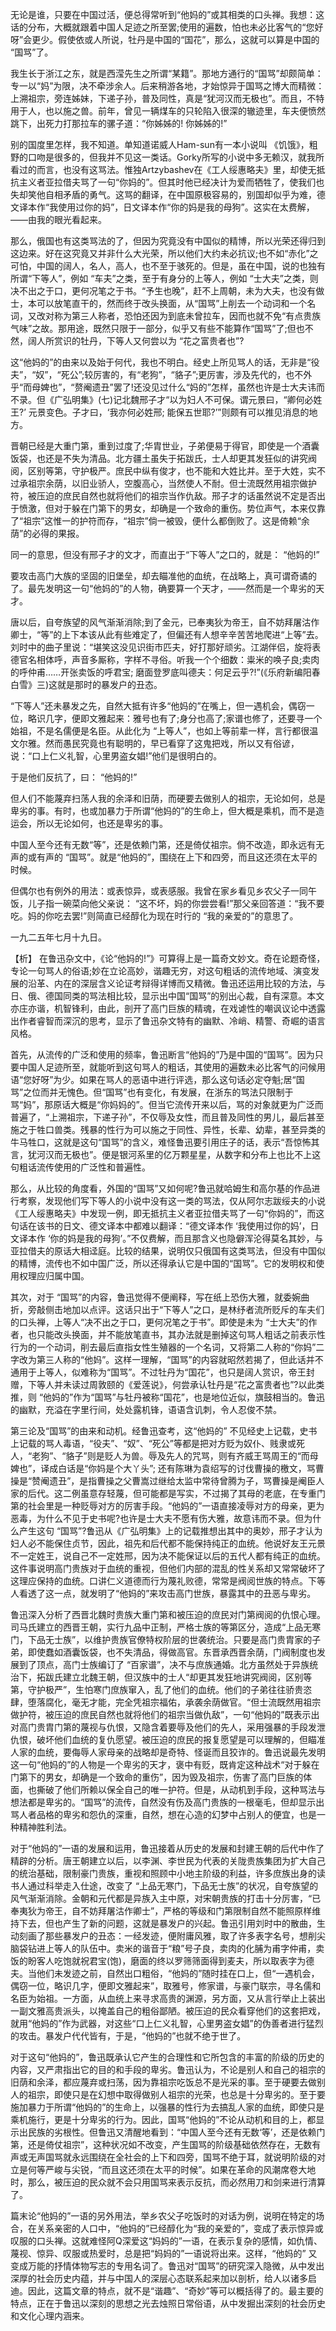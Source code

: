 无论是谁，只要在中国过活，便总得常听到“他妈的”或其相类的口头禅。我想：这话的分布，大概就跟着中国人足迹之所至罢;使用的遍数，怕也未必比客气的“您好呀”会更少。假使依或人所说，牡丹是中国的“国花”，那么，这就可以算是中国的 “国骂”了。

我生长于浙江之东，就是西滢先生之所谓“某籍”。那地方通行的“国骂”却颇简单：专一以“妈”为限，决不牵涉余人。后来稍游各地，才始惊异于国骂之博大而精微：上溯祖宗，旁连姊妹，下递子孙，普及同性，真是“犹河汉而无极也”。而且，不特用于人，也以施之兽。前年，曾见一辆煤车的只轮陷入很深的辙迹里，车夫便愤然跳下，出死力打那拉车的骡子道：“你姊姊的! 你姊姊的!”

别的国度里怎样，我不知道。单知道诺威人Ham-sun有一本小说叫 《饥饿》，粗野的口吻是很多的，但我并不见这一类话。Gorky所写的小说中多无赖汉，就我所看过的而言，也没有这骂法。惟独Artzybashev在《工人绥惠略夫》里，却使无抵抗主义者亚拉借夫骂了一句“你妈的”。但其时他已经决计为爱而牺牲了，使我们也失却笑他自相矛盾的勇气。这骂的翻译，在中国原极容易的，别国却似乎为难，德文译本作“我使用过你的妈”，日文译本作“你的妈是我的母狗”。这实在太费解，——由我的眼光看起来。

那么，俄国也有这类骂法的了，但因为究竟没有中国似的精博，所以光荣还得归到这边来。好在这究竟又并非什么大光荣，所以他们大约未必抗议;也不如“赤化”之可怕，中国的阔人，名人，高人，也不至于骇死的。但是，虽在中国，说的也独有所谓“下等人”，例如 “车夫”之类，至于有身分的上等人，例如 “士大夫”之类，则决不出之于口，更何况笔之于书。“予生也晚”，赶不上周朝，未为大夫，也没有做士，本可以放笔直干的，然而终于改头换面，从“国骂”上削去一个动词和一个名词，又改对称为第三人称者，恐怕还因为到底未曾拉车，因而也就不免“有点贵族气味”之故。那用途，既然只限于一部分，似乎又有些不能算作“国骂”了;但也不然，阔人所赏识的牡丹，下等人又何尝以为 “花之富贵者也”?

这“他妈的”的由来以及始于何代，我也不明白。经史上所见骂人的话，无非是“役夫”，“奴”，“死公”;较厉害的，有“老狗”，“貉子”;更厉害，涉及先代的，也不外乎“而母婢也”，“赘阉遗丑”罢了!还没见过什么“妈的”怎样，虽然也许是士大夫讳而不录。但《广弘明集》(七)记北魏邢子才“以为妇人不可保。谓元景曰，“卿何必姓王?’ 元景变色。子才曰，‘我亦何必姓邢; 能保五世耶?’”则颇有可以推见消息的地方。

晋朝已经是大重门第，重到过度了;华胄世业，子弟便易于得官，即使是一个酒囊饭袋，也还是不失为清品。北方疆土虽失于拓跋氏，士人却更其发狂似的讲究阀阅，区别等第，守护极严。庶民中纵有俊才，也不能和大姓比并。至于大姓，实不过承祖宗余荫，以旧业骄人，空腹高心，当然使人不耐。但士流既然用祖宗做护符，被压迫的庶民自然也就将他们的祖宗当作仇敌。邢子才的话虽然说不定是否出于愤激，但对于躲在门第下的男女，却确是一个致命的重伤。势位声气，本来仅靠了“祖宗”这惟一的护符而存，“祖宗”倘一被毁，便什么都倒败了。这是倚赖“余荫”的必得的果报。

同一的意思，但没有邢子才的文才，而直出于“下等人”之口的，就是： “他妈的!”

要攻击高门大族的坚固的旧堡垒，却去瞄准他的血统，在战略上，真可谓奇谲的了。最先发明这一句“他妈的”的人物，确要算一个天才，——然而是一个卑劣的天才。

唐以后，自夸族望的风气渐渐消除;到了金元，已奉夷狄为帝王，自不妨拜屠沽作卿士，“等”的上下本该从此有些难定了，但偏还有人想辛辛苦苦地爬进“上等”去。刘时中的曲子里说：“堪笑这没见识街市匹夫，好打那好顽劣。江湖伴侣，旋将表德官名相体呼，声音多厮称，字样不寻俗。听我一个个细数：粜米的唤子良;卖肉的呼仲甫……开张卖饭的呼君宝; 磨面登罗底叫德夫：何足云乎?!”(《乐府新编阳春白雪》三)这就是那时的暴发户的丑态。

“下等人”还未暴发之先，自然大抵有许多“他妈的”在嘴上，但一遇机会，偶窃一位，略识几字，便即文雅起来：雅号也有了;身分也高了;家谱也修了，还要寻一个始祖，不是名儒便是名臣。从此化为 “上等人”，也如上等前辈一样，言行都很温文尔雅。然而愚民究竟也有聪明的，早已看穿了这鬼把戏，所以又有俗谚，说：“口上仁义礼智，心里男盗女娼!”他们是很明白的。

于是他们反抗了，曰： “他妈的!”

但人们不能蔑弃扫荡人我的余泽和旧荫，而硬要去做别人的祖宗，无论如何，总是卑劣的事。有时，也或加暴力于所谓“他妈的”的生命上，但大概是乘机，而不是造运会，所以无论如何，也还是卑劣的事。

中国人至今还有无数“等”，还是依赖门第，还是倚仗祖宗。倘不改造，即永远有无声的或有声的 “国骂”。就是“他妈的”，围绕在上下和四旁，而且这还须在太平的时候。

但偶尔也有例外的用法：或表惊异，或表感服。我曾在家乡看见乡农父子一同午饭，儿子指一碗菜向他父亲说： “这不坏，妈的你尝尝看!”那父亲回答道：“我不要吃。妈的你吃去罢!”则简直已经醇化为现在时行的 “我的亲爱的”的意思了。

一九二五年七月十九日。

【析】 在鲁迅杂文中，《论“他妈的!”》可算得上是一篇奇文妙文。奇在论题奇怪，专论一句骂人的俗语;妙在立论高妙，谐趣无穷，对这句粗话的流传地域、演变发展的沿革、内在的深层含义论证考辩得详博而又精微。鲁迅还运用比较的方法，与日、俄、德国同类的骂法相比较，显示出中国“国骂”的别出心裁，自有深意。本文亦庄亦谐，机智锋利，由此，剖开了高门巨族的精魂，在戏谑性的嘲讽议论中透露出作者睿智而深沉的思考，显示了鲁迅杂文特有的幽默、冷峭、精警、奇崛的语言风格。

首先，从流传的广泛和使用的频率，鲁迅断言“他妈的”乃是中国的“国骂”。因为只要中国人足迹所至，就能听到这句骂人的粗话，其使用的遍数未必比客气的问候用语“您好呀”为少。如果在骂人的恶语中进行评选，那么这句话必定夺魁;居“国骂”之位而并无愧色。但“国骂”也有变化，有发展，在浙东的骂法只限制于骂“妈”，那原话大概是“你妈妈的”。但当它流传开来以后，骂的对象就更为广泛而普遍了，“上溯祖宗，下递子孙”，不仅辱及女性，而且普及同性的男儿，最后甚至施之于牲口兽类。残暴的性行为可以施之于同性、异性，长辈、幼辈，甚至异类的牛马牲口，这就是这句“国骂”的含义，难怪鲁迅要引用庄子的话，表示“吾惊怖其言，犹河汉而无极也”。便是银河系里的亿万颗星星，从数字和分布上也比不上这句粗话流传使用的广泛性和普遍性。

那么，从比较的角度看，外国的“国骂”又如何呢?鲁迅就哈姆生和高尔基的作品进行考察，发现他们写下等人的小说中没有这一类的骂法，仅从阿尔志跋绥夫的小说《工人绥惠略夫》中发现一例，即无抵抗主义者亚拉借夫骂了一句“你妈的”，而这句话在该书的日文、德文译本中都难以翻译：“德文译本作 ‘我使用过你的妈’，日文译本作 ‘你的妈是我的母狗’。”不仅费解，而且那含义也隐僻浑沦得莫名其妙，与亚拉借夫的原话大相迳庭。比较的结果，说明仅只俄国有这类骂法，但没有中国似的精博，流传也不如中国广泛，所以还得承认它是中国的“国骂”。它的发明权和使用权理应归属中国。

其次，对于 “国骂”的内容，鲁迅觉得不便阐释，写在纸上恐伤大雅，就委婉曲折，旁敲侧击地加以点评。这话只出于“下等人”之口，是林纾者流所贬斥的车夫们的口头禅，上等人“决不出之于口，更何况笔之于书”。即使是未为 “士大夫”的作者，也只能改头换面，并不能放笔直书，其办法就是删掉这句骂人粗话之前表示性行为的一个动词，削去最后直指女性生殖器的一个名词，又将第二人称的“你妈”二字改为第三人称的“他妈”。这样一理解，“国骂”的内容就昭然若揭了，但此话并不通用于上等人，似难称为“国骂”。不过牡丹为“国花”，也只是阔人赏识，帝王封赠，下等人并未读过周敦颐的《爱莲说》，何尝承认牡丹是“花之富贵者也”?以此类推，则 “他妈的”作为“国骂”与牡丹被称“国花”，也是地位近似，旗鼓相当的。鲁迅的幽默，充溢在字里行间，处处露机锋，语语含讥刺，令人忍俊不禁。

第三论及“国骂”的由来和动机。经鲁迅查考，这“他妈的” 不见经史上记载，史书上记载的骂人毒语，“役夫”、“奴”、“死公”等都是把对方贬为奴仆、贱隶或死人，“老狗”、“貉子”则是贬人为兽。辱及先人的咒骂，则有齐威王骂周王的“而母婢也”，译成白话是“你妈是个大丫头”; 还有陈琳为袁绍写的讨伐曹操的檄文，骂曹操是“赞阉遗丑”，是指曹操之父曹嵩过继给太监中常待曾腾为子，骂曹操是阉臣人家的后代。这二例虽意存轻蔑，但可能都是写实，不过揭了其母的老底，在专重门第的社会里是一种贬辱对方的厉害手段。“他妈的”一语直接凌辱对方的母亲，更为恶毒，为什么不见于史书呢?也许是士大夫不愿有伤大雅，故意讳而不录。但为什么产生这句 “国骂”?鲁迅从《广弘明集》上的记载推想出其中的奥妙，邢子才认为妇人必不能保住贞节，因此，祖先和后代都不能保持纯正的血统。他说好友王元景不一定姓王，说自己不一定姓邢，因为决不能保证以后的五代人都有纯正的血统。这件事说明高门贵族对于血统的重视，但他们内部的混乱的性关系却又常常破坏了这理应保持的血统。口讲仁义道德而行为蔑礼败德，常常是阀阅世族的特点。下等人看透了这一点，就发明了“他妈的”来攻击高门世族，暴露其中的丑恶与卑劣。

鲁迅深入分析了西晋北魏时贵族大重门第和被压迫的庶民对门第阀阅的仇恨心理。司马氏建立的西晋王朝，实行九品中正制，严格士族的等第区分，造成“上品无寒门，下品无士族”，以维护贵族官僚特权阶层的世袭统治。只要是高门贵胄家的子弟，即使蠢如酒囊饭袋，也不失清品，得做高官。东晋承西晋余荫，门阀制度也发展到了顶点，高门士族编订了 “百家谱”，决不与庶族通婚。北方虽然处于异族统治下，拓跋氏建立北魏王朝，但汉族中的士人“却更其发狂地讲究阀阅，区别等第，守护极严”，生怕寒门庶族窜入，乱了他们的血统。他们的子弟往往骄贵恣肆，堕落腐化，毫无才能，完全凭祖宗福佑，承袭余荫做官。“但士流既然用祖宗做护符，被压迫的庶民自然也就将他们的祖宗当做仇敌”，一句“他妈的”既表示出对高门贵胄门第的蔑视与仇恨，又隐含着要辱及他们的先人，采用强暴的手段发泄仇恨，破坏他们血统的复仇愿望。被压迫的庶民的报复愿望是可以理解的，但瞄准人家的血统，要侮辱人家母亲的战略却是奇特、怪诞而且狡诈的。鲁迅说最先发明这一句“他妈的”的人物是一个卑劣的天才，褒中有贬，既肯定这种战术“对于躲在门第下的男女，却确是一个致命的重伤”，因为毁及祖宗，伤害了高门巨族的体面，也撕破了他们所赖以保全自己的唯一护符。但是，从动机到手段，这种骂法与想法都是卑劣的。“国骂”的流传，自然没有伤及高门贵族的一根毫毛，但却显示出骂人者品格的卑劣和怨仇的深重，自然，想在心造的幻梦中占别人的便宜，也是一种精神胜利法。

对于“他妈的”一语的发展和运用，鲁迅接着从历史的发展和封建王朝的后代中作了精辟的分析。唐王朝建立以后，以李渊、李世民为代表的关陇贵族集团为扩大自己的统治基础，限制豪门贵族，重视和照顾中小地主阶级的利益，许多庶族出身的读书人通过科举走入仕途，改变了 “上品无寒门，下品无士族”的状况，自夸族望的风气渐渐消除。金朝和元代都是异族入主中原，对宋朝贵族的打击十分厉害，“已奉夷狄为帝王，自不妨拜屠沽作卿士”，严格的等级和门第限制自然不能照原样维持下去，但也产生了新的问题，这就是暴发户的兴起。鲁迅引用刘时中的散曲，生动刻画了那些暴发户的丑态：一经发迹，便附庸风雅，取了许多表字名号，想削尖脑袋钻进上等人的队伍中。卖米的谐音于“粮”号子良，卖肉的化脯为甫字仲甫，卖饭的盼客人吃饱就祝君宝(饱)，磨面的终以罗筛筛面得到麦夫，所以取表字为德夫。当他们未发迹之前，自然出口粗俗，“他妈的”随时挂在口上，但“一遇机会，偶窃一位，略识几字，便即文雅起来”，取雅号，修家谱，与豪门联宗，寻名儒和名臣为始祖。一方面，从血统上来寻求高贵的渊源，另方面，又从言行举止上装出一副文雅高贵派头，以掩盖自己的粗俗鄙陋。被压迫的民众看穿他们的这套把戏，就用“他妈的”作为武器，对这些“口上仁义礼智，心里男盗女娼”的伪善者进行猛烈的攻击。暴发户代代皆有，于是，“他妈的”也就不绝于世了。

对于这句“他妈的”，鲁迅既承认它产生的合理性和它所包含的丰富的阶级的历史的内容，又严肃指出它的目的和手段的卑劣。鲁迅认为，不论是别人和自己的祖宗的旧荫和余泽，都应蔑弃或扫荡，因为靠祖宗吃饭总不是光采的事。至于硬要去做别人的祖宗，即使只是在幻想中取得做别人祖宗的光荣，也总是十分卑劣的。至于要施加暴力于所谓“他妈的”的生命上，以强暴的性行为去搞乱人家的血统，即使只是乘机施行，更是十分卑劣的行为。因此，国骂“他妈的”不论从动机和目的上，都显示出民族的劣根性。但鲁迅又清醒地看到：“中国人至今还有无数‘等’，还是依赖门第，还是倚仗祖宗”，这种状况如不改变，产生国骂的阶级基础依然存在，无数有声或无声国骂就永远围绕在全社会的上下和四旁，国骂不绝于耳，就说明阶级的对立是何等严峻与尖锐，“而且这还须在太平的时候”。如果在革命的风潮席卷大地时，那么，被压迫的民众就不会只用国骂来表示反抗，而必然用刀和剑来进行清算了。

篇末论“他妈的”一语的另外用法，举乡农父子吃饭时的对话为例，说明在特定的场合，在关系亲密的人口中，“他妈的”已经醇化为“我的亲爱的”，变成了表示惊异或叹服的口头禅。这就难怪阿Q深爱这“妈妈的”一语，在表示复杂的感情，如仇情、蔑视、惊异、叹服或热爱时，总是把“妈妈的”一语说将出来。这样，“他妈的” 又变成万能的抒情体物写志的专用名词了。鲁迅对“国骂”的研究深入隐微，从中发出深厚的社会历史内蕴，并与中国人的深层心态联系起来加以剖析，给人以诸多启迪。因此，这篇文章的特点，就不是“谐趣”、“奇妙”等可以概括得了的。最主要的特点，正在于鲁迅以深刻的思想之光去烛照日常俗语，从中发掘出深刻的社会历史和文化心理内涵来。
